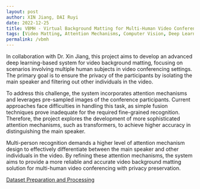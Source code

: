 ```yaml
---
layout: post
author: XIN Jiang, DAI Ruyi
date: 2022-12-25
title: VBMH - Virtual Background Matting for Multi-Human Video Conferencing with Privacy Preservation
tags: [Video Matting, Attention Mechanisms, Computer Vision, Deep Learning]
permalink: /vbmh
---
```


In collaboration with Dr. Xin Jiang, this project aims to develop an advanced deep learning-based system for video background matting, focusing on scenarios involving multiple human subjects in video conferencing settings. The primary goal is to ensure the privacy of the participants by isolating the main speaker and filtering out other individuals in the video.

To address this challenge, the system incorporates attention mechanisms and leverages pre-sampled images of the conference participants. Current approaches face difficulties in handling this task, as simple fusion techniques prove inadequate for the required fine-grained recognition. Therefore, the project explores the development of more sophisticated attention mechanisms, such as transformers, to achieve higher accuracy in distinguishing the main speaker.

Multi-person recognition demands a higher level of attention mechanism design to effectively differentiate between the main speaker and other individuals in the video. By refining these attention mechanisms, the system aims to provide a more reliable and accurate video background matting solution for multi-human video conferencing with privacy preservation.

[Dataset Preparation and Processing](https://github.com/XinJiang1994/VBMH-VideoComposing)
